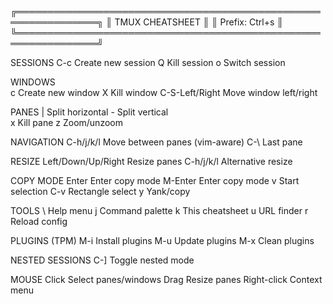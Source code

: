 ╔═══════════════════════════════════════════════════════════════╗
║                    TMUX CHEATSHEET                           ║
║                   Prefix: Ctrl+s                             ║
╚═══════════════════════════════════════════════════════════════╝

SESSIONS
  <prefix> C-c    Create new session
  <prefix> Q      Kill session
  <prefix> o      Switch session

WINDOWS  
  <prefix> c      Create new window
  <prefix> X      Kill window
  C-S-Left/Right  Move window left/right

PANES
  <prefix> |      Split horizontal
  <prefix> -      Split vertical  
  <prefix> x      Kill pane
  <prefix> z      Zoom/unzoom

NAVIGATION
  C-h/j/k/l       Move between panes (vim-aware)
  C-\             Last pane

RESIZE
  <prefix> Left/Down/Up/Right    Resize panes
  <prefix> C-h/j/k/l             Alternative resize

COPY MODE
  <prefix> Enter  Enter copy mode
  M-Enter         Enter copy mode
  v               Start selection
  C-v             Rectangle select
  y               Yank/copy

TOOLS
  <prefix> \      Help menu
  <prefix> j      Command palette
  <prefix> k      This cheatsheet
  <prefix> u      URL finder
  <prefix> r      Reload config

PLUGINS (TPM)
  M-i             Install plugins
  M-u             Update plugins
  M-x             Clean plugins

NESTED SESSIONS
  C-]             Toggle nested mode

MOUSE
  Click           Select panes/windows
  Drag            Resize panes
  Right-click     Context menu